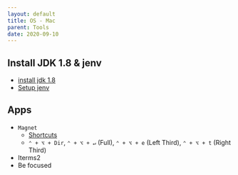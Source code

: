 ```yaml
---
layout: default
title: OS - Mac
parent: Tools
date: 2020-09-10
---
```


## Install JDK 1.8 & jenv

- [install jdk 1.8](https://findstar.pe.kr/2019/01/20/install-openjdk-by-homebrew/)
- [Setup jenv](https://jojoldu.tistory.com/329)

## Apps

- `Magnet`
  - [Shortcuts](https://shortcuts.fm/magnet/)
  - `⌃ + ⌥ + Dir`, `⌃ + ⌥ + ↵` (Full), `⌃ + ⌥ + e` (Left Third), `⌃ + ⌥ + t` (Right Third)
- Iterms2
- Be focused